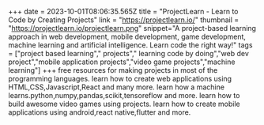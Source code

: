 +++
date = 2023-10-01T08:06:35.565Z
title = "ProjectLearn - Learn to Code by Creating Projects"
link = "https://projectlearn.io/"
thumbnail = "https://projectlearn.io/projectlearn.png"
snippet="A project-based learning approach in web development, mobile development, game development, machine learning and artificial intelligence. Learn code the right way!"
tags = ["project based learning"," projects"," learning code by doing","web dev project","mobile application projects","video game projects","machine learning"]
+++
free resources for making projects in most of the programming languages.
learn how to create web applications using HTML,CSS,Javascript,React and many more.
learn how a machine learns.python,numpy,pandas,scikit,tensoreflow and more.
learn how to build awesome video games using projects.
learn how to create mobile applications using android,react native,flutter and more.
